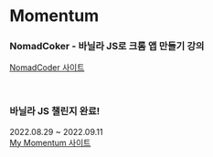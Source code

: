 # Momentum

### NomadCoker - 바닐라 JS로 크롬 앱 만들기 강의
[NomadCoder 사이트](https://nomadcoders.co/javascript-for-beginners/lobby)

<br/>

### 바닐라 JS 챌린지 완료!
2022.08.29 ~ 2022.09.11 <br/>
[My Momentum 사이트](https://hdy86.github.io/momentum)
